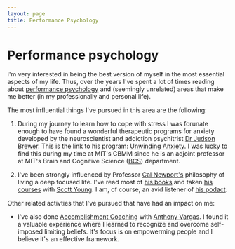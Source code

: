 ```yaml
---
layout: page
title: Performance Psychology
---
```


# Performance psychology

I'm very interested in being the best version of myself in the most essential aspects of my life.
Thus, over the years I've spent a lot of times reading about 
[performance psychology](https://larrygmaguire.com/what-is-performance-psychology/#:~:text=Performance%20psychology%20is%20a%20subdivision,factors%20influencing%20optimal%20human%20performance.&text=Through%20assisting%20professionals%20to%20refine,improving%20and%20enhancing%20human%20performance.)
and (seemingly unrelated) areas that make me better (in my professionally and personal life).

The most influential things I've pursued in this area are the following:

1. During my journey to learn how to cope with stress I was forunate enough to have
found a wonderful therapeutic programs for anxiety developed by the neuroscientist 
and addiction psychitrist [Dr Judson Brewer](https://drjud.com/).
This is the link to his program: [Unwinding Anxiety](https://www.unwindinganxiety.com/).
I was lucky to find this during my time at MIT's CBMM since he is an adjoint professor
at MIT's Brain and Cognitive Science ([BCS](https://bcs.mit.edu/)) department. 

2. I've been strongly influenced by Professor [Cal Newport's](https://www.calnewport.com/) 
philosophy of living a deep focused life.
I've read most of [his books](https://www.calnewport.com/books/) and
taken [his courses](https://www.scotthyoung.com/courses/) 
with [Scott Young](https://www.scotthyoung.com/).
I am, of course, an avid listener of [his podact](https://www.calnewport.com/podcast/). 


Other related activties that I've pursued that have had an impact on me:

- I've also done [Accomplishment Coaching](https://www.accomplishmentcoaching.com/)
with [Anthony Vargas](https://www.linkedin.com/in/anthony-vargas/).
I found it a valuable experience where I learned to recognize and overcome 
self-imposed limiting beliefs.
It's focus is on empowerming people and I believe it's an effective framework. 
